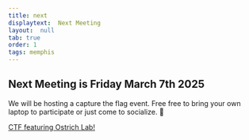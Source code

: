 ```yaml
---
title: next
displaytext:  Next Meeting
layout:  null
tab: true
order: 1
tags: memphis
---
```


## Next Meeting is Friday March 7th 2025

We will be hosting a capture the flag event. Free free to bring your own laptop to participate or just come to socialize. 🚀


[CTF featuring Ostrich Lab!](https://www.meetup.com/memphis-technology-user-groups/events/306354790/) 
